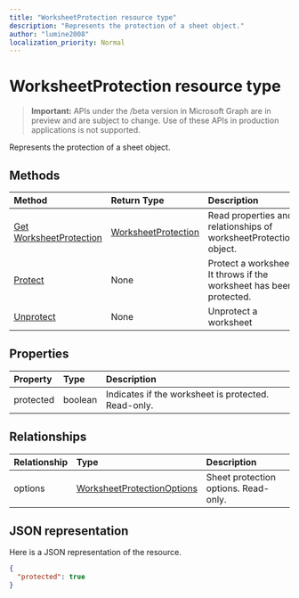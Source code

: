 ```yaml
---
title: "WorksheetProtection resource type"
description: "Represents the protection of a sheet object."
author: "lumine2008"
localization_priority: Normal
---
```


# WorksheetProtection resource type

> **Important:** APIs under the /beta version in Microsoft Graph are in preview and are subject to change. Use of these APIs in production applications is not supported.

Represents the protection of a sheet object.


## Methods

| Method		   | Return Type	|Description|
|:---------------|:--------|:----------|
|[Get WorksheetProtection](../api/worksheetprotection-get.md) | [WorksheetProtection](worksheetprotection.md) |Read properties and relationships of worksheetProtection object.|
|[Protect](../api/worksheetprotection-protect.md)|None|Protect a worksheet. It throws if the worksheet has been protected.|
|[Unprotect](../api/worksheetprotection-unprotect.md)|None|Unprotect a worksheet|

## Properties
| Property	   | Type	|Description|
|:---------------|:--------|:----------|
|protected|boolean|Indicates if the worksheet is protected.  Read-only.|

## Relationships
| Relationship | Type	|Description|
|:---------------|:--------|:----------|
|options|[WorksheetProtectionOptions](worksheetprotectionoptions.md)|Sheet protection options. Read-only.|

## JSON representation

Here is a JSON representation of the resource.

<!-- {
  "blockType": "resource",
  "optionalProperties": [

  ],
  "@odata.type": "microsoft.graph.worksheetProtection"
}-->

```json
{
  "protected": true
}

```

<!-- uuid: 8fcb5dbc-d5aa-4681-8e31-b001d5168d79
2015-10-25 14:57:30 UTC -->
<!-- {
  "type": "#page.annotation",
  "description": "WorksheetProtection resource",
  "keywords": "",
  "section": "documentation",
  "tocPath": ""
}-->
